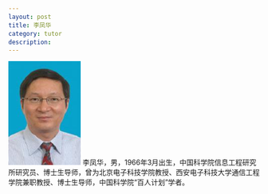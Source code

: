 ```yaml
---
layout: post
title: 李凤华
category: tutor
description: 
---
```



<div align="left">
<img src="./images/lifenghua.jpg">
李凤华，男，1966年3月出生，中国科学院信息工程研究所研究员、博士生导师，曾为北京电子科技学院教授、西安电子科技大学通信工程学院兼职教授、博士生导师，中国科学院“百人计划”学者。
</div>